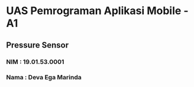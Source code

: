 # UAS Pemrograman Aplikasi Mobile - A1
## Pressure Sensor
### NIM  : 19.01.53.0001
### Nama : Deva Ega Marinda
